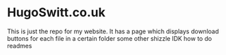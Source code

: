 # HugoSwitt.co.uk

This is just the repo for my website.
It has a page which displays download buttons for each file in a certain folder
some other shizzle IDK how to do readmes
